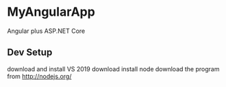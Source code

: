 # MyAngularApp
Angular plus ASP.NET Core
## Dev Setup
download and install VS 2019 
download install node download the program from http://nodejs.org/
